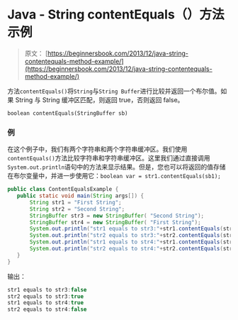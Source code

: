# Java - String contentEquals（）方法示例

> 原文： [https://beginnersbook.com/2013/12/java-string-contentequals-method-example/](https://beginnersbook.com/2013/12/java-string-contentequals-method-example/)

方法`contentEquals()`将`String`与`String Buffer`进行比较并返回一个布尔值。如果 String 与 String 缓冲区匹配，则返回 true，否则返回 false。

`boolean contentEquals(StringBuffer sb)`

### 例

在这个例子中，我们有两个字符串和两个字符串缓冲区。我们使用`contentEquals()`方法比较字符串和字符串缓冲区。这里我们通过直接调用`System.out.println`语句中的方法来显示结果。但是，您也可以将返回的值存储在布尔变量中，并进一步使用它：`boolean var = str1.contentEquals(sb1);`

```java
public class ContentEqualsExample {
   public static void main(String args[]) {
       String str1 = "First String";
       String str2 = "Second String";
       StringBuffer str3 = new StringBuffer( "Second String");
       StringBuffer str4 = new StringBuffer( "First String");
       System.out.println("str1 equals to str3:"+str1.contentEquals(str3));
       System.out.println("str2 equals to str3:"+str2.contentEquals(str3));
       System.out.println("str1 equals to str4:"+str1.contentEquals(str4));
       System.out.println("str2 equals to str4:"+str2.contentEquals(str4));
   }
}
```

输出：

```java
str1 equals to str3:false
str2 equals to str3:true
str1 equals to str4:true
str2 equals to str4:false
```